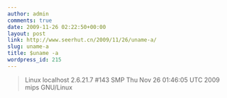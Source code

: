 ```yaml
---
author: admin
comments: true
date: 2009-11-26 02:22:50+00:00
layout: post
link: http://www.seerhut.cn/2009/11/26/uname-a/
slug: uname-a
title: $uname -a
wordpress_id: 215
---
```


<blockquote>Linux localhost 2.6.21.7 #143 SMP Thu Nov 26 01:46:05 UTC 2009 mips GNU/Linux</blockquote>

